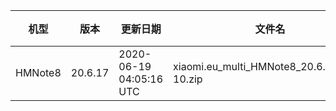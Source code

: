 | 机型 | 版本 | 更新日期 | 文件名 | 大小 | 下载链接 |
| ---- | ---- | ---- | ---- | ---- | ---- |
| HMNote8 | 20.6.17 | 2020-06-19 04:05:16 UTC | xiaomi.eu_multi_HMNote8_20.6.17_v12-10.zip | 1.9 GB | [SourceForge](https://sourceforge.net/projects/xiaomi-eu-multilang-miui-roms/files/xiaomi.eu/MIUI-WEEKLY-RELEASES/20.6.17/xiaomi.eu_multi_HMNote8_20.6.17_v12-10.zip/download) |
